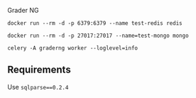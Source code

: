 Grader NG

```
docker run --rm -d -p 6379:6379 --name test-redis redis
```

```
docker run --rm -d -p 27017:27017 --name=test-mongo mongo
```

```
celery -A graderng worker --loglevel=info
```

## Requirements

Use `sqlparse==0.2.4`
